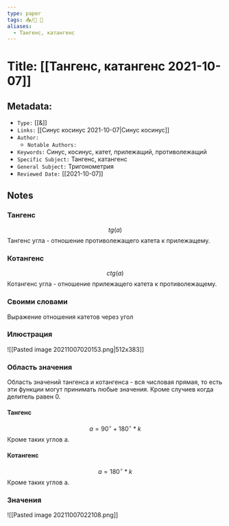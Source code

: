 ```yaml
---
type: paper
tags: 📥️/📜️ 🔢
aliases:
  - Тангенс, катангенс
---
```




# Title: **[[Тангенс, катангенс 2021-10-07]]**


## Metadata:

- `Type:` [[&]]
- `Links:` [[Синус косинус 2021-10-07|Синус косинус]]
- `Author:` 
	- `Notable Authors:` 
- `Keywords:` Синус, косинус, катет, прилежащий, противолежащий
- `Specific Subject:` Тангенс, катангенс
- `General Subject:` Тригонометрия
- `Reviewed Date:` [[2021-10-07]]


## Notes

### Тангенс  
$$tg(a)$$ 
Тангенс угла - отношение противолежащего катета к прилежащему.

### Котангенс
$$ctg(a)$$ 
Котангенс угла - отношение прилежащего катета к противолежащему.  

### Своими словами
Выражение отношения катетов через угол

### Илюстрация
![[Pasted image 20211007020153.png|512x383]]

### Область значения
Область значений тангенса и котангенса - вся числовая прямая, то есть эти функции могут принимать любые значения. Кроме случиев когда делитель равен 0. 
#### Тангенс
$$a = 90^\circ + 180^\circ * k$$
Кроме таких углов a.

#### Котангенс
$$a = 180^\circ * k$$
Кроме таких углов a.

### Значения
![[Pasted image 20211007022108.png]]
